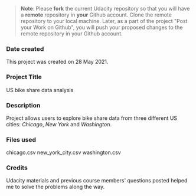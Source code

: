 >**Note**: Please **fork** the current Udacity repository so that you will have a **remote** repository in **your** Github account. Clone the remote repository to your local machine. Later, as a part of the project "Post your Work on Github", you will push your proposed changes to the remote repository in your Github account.

### Date created
This project was created on 28 May 2021.

### Project Title
US bike share data analysis

### Description
Project allows users to explore bike share data from three different US cities:
*Chicago*, *New York* and *Washington*.

### Files used
chicago.csv
new_york_city.csv
washington.csv

### Credits
Udacity materials and previous course members' questions posted
helped me to solve the problems along the way.

